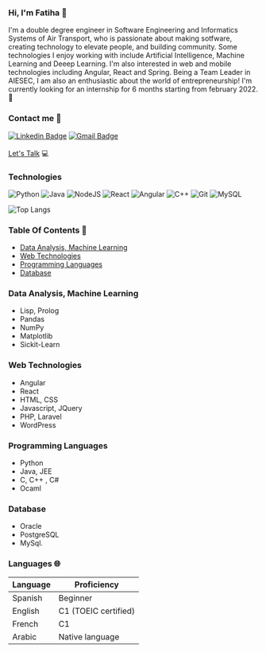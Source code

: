 ### Hi, I'm Fatiha 👋

I'm a double degree engineer in Software Engineering and Informatics Systems of Air Transport, who is passionate about making sotfware, creating technology to elevate people, and building community. Some technologies I enjoy working with include Artificial Intelligence, Machine Learning and Deeep Learning. I'm also interested in web and mobile technologies including Angular, React and Spring. 
Being a Team Leader in AIESEC, I am also an enthusiastic about the world of entrepreneurship!
I'm currently looking for an internship for 6 months starting from february 2022. :date:

### Contact me :email: 
[![Linkedin Badge](https://img.shields.io/badge/-ouardifatiha-blue?style=flat-square&logo=Linkedin&logoColor=white&link=https://www.linkedin.com/in/ouardifatiha/)](https://www.linkedin.com/in/ouardifatiha/)
[![Gmail Badge](https://img.shields.io/badge/-ouardiifatiha@gmail.com-c14438?style=flat-square&logo=Gmail&logoColor=white&link=mailto:ouardiifatiha@gmail.com)](ouardifatiha) <br> <br>
 <a href="mailto:ouardiifatiha@gmail.com">Let's Talk</a> :computer:
### Technologies 
![Python](https://img.shields.io/badge/-Python-black?style=flat-square&logo=Python) 
![Java](https://img.shields.io/badge/-java-E34A86?style=flat-square&logo=java)
![NodeJS](https://img.shields.io/badge/-Nodejs-black?style=flat-square&logo=node.js)
![React](https://img.shields.io/badge/-React-black?style=flat-square&logo=react)
![Angular](https://img.shields.io/badge/-Angular-black?style=flat-square&logo=angular)
![C++](https://img.shields.io/badge/-C++-00599C?style=flat-square&logo=c++)
![Git](https://img.shields.io/badge/-Git-black?style=flat-square&logo=git)
![MySQL](https://img.shields.io/badge/-MYSQL-black?style=flat-square&logo=mysql)

![Top Langs](https://github-readme-stats.vercel.app/api/top-langs/?username=aemmadi&hide=TeX&layout=compact)
### Table Of Contents :scroll:
- [Data Analysis, Machine Learning](#data)
- [Web Technologies](#web)
- [Programming Languages](#languages)
- [Database](#database)
### Data Analysis, Machine Learning <a name="data"></a>
- Lisp, Prolog
- Pandas
- NumPy
- Matplotlib
- Sickit-Learn

### Web Technologies <a name="web"></a>
- Angular
- React
- HTML, CSS
- Javascript, JQuery
- PHP, Laravel
- WordPress

### Programming Languages <a name="languages"></a>
- Python 
- Java, JEE
- C, C++ , C#
- Ocaml
### Database <a name="database"></a>
- Oracle
- PostgreSQL
- MySql.

### Languages 🌐

| Language      | Proficiency                                                               |
| ------------- | ------------------------------------------------------------------------- |
| Spanish       | Beginner                                                                  |
| English       | C1 (TOEIC certified)                                                      |
| French        | C1                                                                        |
| Arabic        | Native language                                                           |

